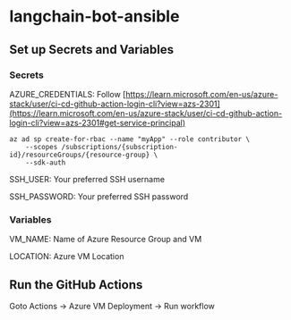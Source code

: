 # langchain-bot-ansible

## Set up Secrets and Variables

### Secrets

AZURE_CREDENTIALS: Follow [https://learn.microsoft.com/en-us/azure-stack/user/ci-cd-github-action-login-cli?view=azs-2301](https://learn.microsoft.com/en-us/azure-stack/user/ci-cd-github-action-login-cli?view=azs-2301#get-service-principal)
```
az ad sp create-for-rbac --name "myApp" --role contributor \
    --scopes /subscriptions/{subscription-id}/resourceGroups/{resource-group} \
    --sdk-auth
```

SSH_USER: Your preferred SSH username

SSH_PASSWORD: Your preferred SSH password

### Variables

VM_NAME: Name of Azure Resource Group and VM

LOCATION: Azure VM Location



## Run the GitHub Actions

Goto Actions -> Azure VM Deployment -> Run workflow
